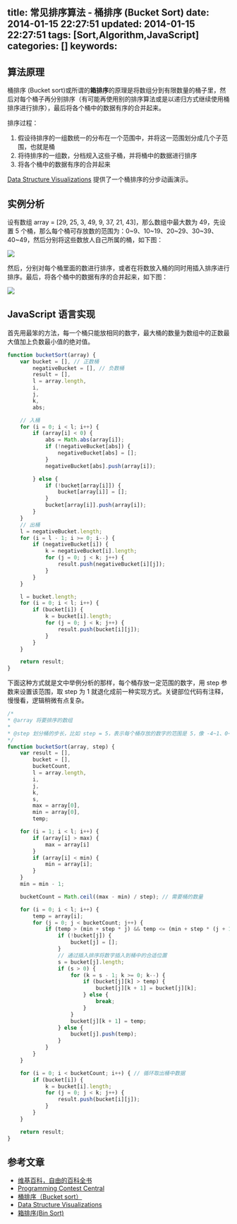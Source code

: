 title: 常见排序算法 - 桶排序 (Bucket Sort)
date: 2014-01-15 22:27:51
updated: 2014-01-15 22:27:51
tags: [Sort,Algorithm,JavaScript]
categories: []
keywords:
---
## 算法原理 ##
桶排序 (Bucket sort)或所谓的**箱排序**的原理是将数组分到有限数量的桶子里，然后对每个桶子再分别排序（有可能再使用别的排序算法或是以递归方式继续使用桶排序进行排序），最后将各个桶中的数据有序的合并起来。

排序过程：
1. 假设待排序的一组数统一的分布在一个范围中，并将这一范围划分成几个子范围，也就是桶
2. 将待排序的一组数，分档规入这些子桶，并将桶中的数据进行排序
3. 将各个桶中的数据有序的合并起来

[Data Structure Visualizations](http://www.cs.usfca.edu/~galles/visualization/BucketSort.html) 提供了一个桶排序的分步动画演示。
<!--more-->

## 实例分析 ##
设有数组 array = [29, 25, 3, 49, 9, 37, 21, 43]，那么数组中最大数为 49，先设置 5 个桶，那么每个桶可存放数的范围为：0~9、10~19、20~29、30~39、40~49，然后分别将这些数放人自己所属的桶，如下图：

![](http://bubkoo.qiniudn.com/bucket-sort-1.png)

然后，分别对每个桶里面的数进行排序，或者在将数放入桶的同时用插入排序进行排序。最后，将各个桶中的数据有序的合并起来，如下图：

![](http://bubkoo.qiniudn.com/bucket-sort-2.png)

## JavaScript 语言实现 ##
首先用最笨的方法，每一个桶只能放相同的数字，最大桶的数量为数组中的正数最大值加上负数最小值的绝对值。

``` javascript
function bucketSort(array) {
    var bucket = [], // 正数桶
        negativeBucket = [], // 负数桶
        result = [],
        l = array.length,
        i,
        j,
        k,
        abs;

    // 入桶
    for (i = 0; i < l; i++) {
        if (array[i] < 0) {
            abs = Math.abs(array[i]);
            if (!negativeBucket[abs]) {
                negativeBucket[abs] = [];
            }
            negativeBucket[abs].push(array[i]);

        } else {
            if (!bucket[array[i]]) {
                bucket[array[i]] = [];
            }
            bucket[array[i]].push(array[i]);
        }
    }
    // 出桶
    l = negativeBucket.length;
    for (i = l - 1; i >= 0; i--) {
        if (negativeBucket[i]) {
            k = negativeBucket[i].length;
            for (j = 0; j < k; j++) {
                result.push(negativeBucket[i][j]);
            }
        }
    }

    l = bucket.length;
    for (i = 0; i < l; i++) {
        if (bucket[i]) {
            k = bucket[i].length;
            for (j = 0; j < k; j++) {
                result.push(bucket[i][j]);
            }
        }
    }

    return result;
}
```

下面这种方式就是文中举例分析的那样，每个桶存放一定范围的数字，用 step 参数来设置该范围，取 step 为 1 就退化成前一种实现方式。关键部位代码有注释，慢慢看，逻辑稍微有点复杂。

``` javascript
/*
* @array 将要排序的数组
*
* @step 划分桶的步长，比如 step = 5，表示每个桶存放的数字的范围是 5，像 -4~1、0~5、6~11
*/
function bucketSort(array, step) {
    var result = [],
        bucket = [],
        bucketCount,
        l = array.length,
        i,
        j,
        k,
        s,
        max = array[0],
        min = array[0],
        temp;

    for (i = 1; i < l; i++) {
        if (array[i] > max) {
            max = array[i]
        }
        if (array[i] < min) {
            min = array[i];
        }
    }
    min = min - 1;

    bucketCount = Math.ceil((max - min) / step); // 需要桶的数量

    for (i = 0; i < l; i++) {
        temp = array[i];
        for (j = 0; j < bucketCount; j++) {
            if (temp > (min + step * j) && temp <= (min + step * (j + 1))) { // 判断放入哪个桶
                if (!bucket[j]) {
                    bucket[j] = [];
                }
                // 通过插入排序将数字插入到桶中的合适位置
                s = bucket[j].length;
                if (s > 0) {
                    for (k = s - 1; k >= 0; k--) {
                        if (bucket[j][k] > temp) {
                            bucket[j][k + 1] = bucket[j][k];
                        } else {
                            break;
                        }
                    }
                    bucket[j][k + 1] = temp;
                } else {
                    bucket[j].push(temp);
                }
            }
        }
    }

    for (i = 0; i < bucketCount; i++) { // 循环取出桶中数据
        if (bucket[i]) {
            k = bucket[i].length;
            for (j = 0; j < k; j++) {
                result.push(bucket[i][j]);
            }
        }
    }

    return result;
}
```


## 参考文章 ##
- [维基百科，自由的百科全书](http://zh.wikipedia.org/wiki/%E6%A1%B6%E6%8E%92%E5%BA%8F)
- [Programming Contest Central](https://www-927.ibm.com/ibm/cas/hspc/student/algorithms/BucketSort.html)
- [桶排序（Bucket sort）](http://www.roading.org/algorithm/introductiontoalgorithm/%E7%AC%AC%E5%85%AB%E7%AB%A0%EF%BC%884%EF%BC%89-%E6%A1%B6%E6%8E%92%E5%BA%8F%EF%BC%88bucket-sort%EF%BC%89.html)
- [Data Structure Visualizations](http://www.cs.usfca.edu/~galles/visualization/BucketSort.html)
- [箱排序(Bin Sort)](http://student.zjzk.cn/course_ware/data_structure/web/paixu/paixu8.6.1.1.htm)